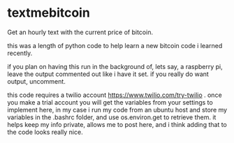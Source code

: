 # textmebitcoin
Get an hourly text with the current price of bitcoin.

this was a length of python code to help learn a new bitcoin code i learned recently.

if you plan on having this run in the background of, lets say, a raspberry pi, leave the output
commented out like i have it set. if you really do want output, uncomment.

this code requires a twilio account https://www.twilio.com/try-twilio . once you make a trial account you will get the variables from your settings to implement here, in my case i run my code from an ubuntu host and store my variables in the .bashrc folder, and use os.environ.get to retrieve them. it helps keep my info private, allows me to post here, and i think adding that to the code looks really nice.
